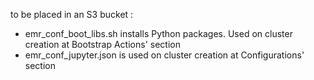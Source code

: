 to be placed in an S3 bucket :
- emr_conf_boot_libs.sh installs Python packages. Used on cluster creation at Bootstrap Actions' section
- emr_conf_jupyter.json is used on cluster creation at Configurations' section
